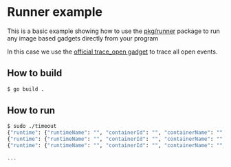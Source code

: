 # Runner example

This is a basic example showing how to use the
[pkg/runner](https://github.com/inspektor-gadget/inspektor-gadget/tree/main/pkg/runner/)
package to run any image based gadgets directly from your program

In this case we use the [official trace_open gadget](ghcr.io/inspektor-gadget/gadget/trace_open:latest) to trace all open events.

## How to build

```bash
$ go build .
```

## How to run

```bash
$ sudo ./timeout
{"runtime": {"runtimeName": "", "containerId": "", "containerName": "", "containerImageName": "", "containerImageDigest": ""}, "k8s": {"node": "", "namespace": "", "pod": "", "container": "", "hostnetwork": false}, "timestamp": "2024-01-05T19:39:18.852656724+01:00", "pid": 2865636, "uid": 0, "gid": 0, "mntns_id": 4026532893, "ret": 4, "flags": 524288, "mode": 0, "comm": "runc", "fname": "/usr/bin/runc"}
{"runtime": {"runtimeName": "", "containerId": "", "containerName": "", "containerImageName": "", "containerImageDigest": ""}, "k8s": {"node": "", "namespace": "", "pod": "", "container": "", "hostnetwork": false}, "timestamp": "2024-01-05T19:39:18.853042805+01:00", "pid": 2865636, "uid": 0, "gid": 0, "mntns_id": 4026532893, "ret": 4, "flags": 524288, "mode": 0, "comm": "runc", "fname": "/proc/sys/kernel/cap_last_cap"}
{"runtime": {"runtimeName": "", "containerId": "", "containerName": "", "containerImageName": "", "containerImageDigest": ""}, "k8s": {"node": "", "namespace": "", "pod": "", "container": "", "hostnetwork": false}, "timestamp": "2024-01-05T19:39:18.853387336+01:00", "pid": 2865636, "uid": 0, "gid": 0, "mntns_id": 4026532893, "ret": -2, "flags": 524288, "mode": 0, "comm": "runc", "fname": ""}

...
```
